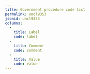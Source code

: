 ```yaml
---
title: Government procedure code list
permalink: uncl9353
jsonid: uncl9353
columns:
  - 
    title: Label
    code: label
  - 
    title: Comment
    code: comment
  - 
    title: Value
    code: value
---
```

